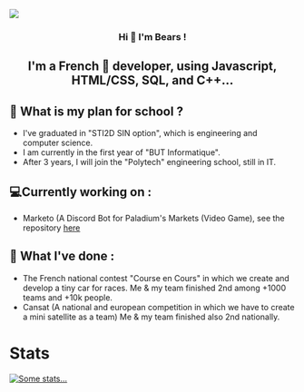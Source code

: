 [![](https://cdn.discordapp.com/attachments/759084141144047647/1137484668317478932/Github_Readme.png)](https://itsbears.me/)

<h3 align="center">
Hi 👋 I'm Bears ! 
</h3>

<h2 align="center">
I'm a French 🥖 developer, using Javascript, HTML/CSS, SQL, and C++...
</h2>

## 🏫 What is my plan for school ?

 - I've graduated in "STI2D SIN option", which is engineering and computer science.
 - I am currently in the first year of "BUT Informatique".
 - After 3 years, I will join the "Polytech" engineering school, still in IT.

## 💻Currently working on :

 - Marketo (A Discord Bot for Paladium's Markets (Video Game), see the repository [here](https://github.com/Bears9355/marketo)

## 🌴 What I've done :

 - The French national contest "Course en Cours" in which we create and develop a tiny car for races.
   Me & my team finished 2nd among +1000 teams and +10k people.
 - Cansat (A national and european competition in which we have to create a mini satellite as a team)
   Me & my team finished also 2nd nationally.

# Stats

[![Some stats...](https://github-readme-stats.vercel.app/api?username=bears9355)](https://github.com/anuraghazra/github-readme-stats)
